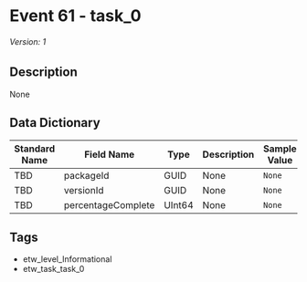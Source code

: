 # Event 61 - task_0
###### Version: 1

## Description
None

## Data Dictionary
|Standard Name|Field Name|Type|Description|Sample Value|
|---|---|---|---|---|
|TBD|packageId|GUID|None|`None`|
|TBD|versionId|GUID|None|`None`|
|TBD|percentageComplete|UInt64|None|`None`|

## Tags
* etw_level_Informational
* etw_task_task_0